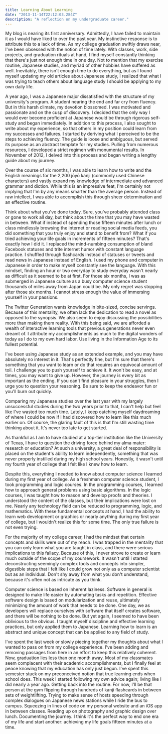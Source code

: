 ```yaml
---
title: Learning About Learning 
date: "2013-11-14T22:12:03.284Z"
description: "A reflection on my undergraduate career."
---
```


My blog is nearing its first anniversary. Admittedly, I have failed to maintain it as I would have liked to over the past year. My instinctive response is to attribute this to a lack of time. As my college graduation swiftly draws near, I've been obsessed with the notion of time lately. With classes, work, side projects, and graduation rituals at hand, I find myself constantly thinking that there's just not enough time in one day. Not to mention that my exercise routine, Japanese studies, and myriad of other hobbies have suffered as well. Inevitably, there isn't enough time to do everything, but as I found myself updating my old articles about Japanese study, I realized that what I was trying to teach others about language study I should be applying to my own daily life.

A year ago, I was a Japanese major dissatisfied with the structure of my university's program. A student nearing the end and far cry from fluency. But in this harsh climate, my devotion blossomed. I was motivated and passionate and on the cusp of discovery. I decided that the only way I would ever become proficient at Japanese would be through rigorous self-study and began immediately. In addition to this process, I also sought to write about my experience, so that others in my position could learn from my successes and failures. I started by deriving what I perceived to be the steps to achieving fluency. The guide is loose and ambiguous, but served its purpose as an abstract template for my studies. Pulling from numerous resources, I developed a strict regimen with monumental results. In November of 2012, I delved into this process and began writing a lengthy guide about my journey.

Over the course of six months, I was able to learn how to write and the English meanings for the 2,200 jōyō kanji (commonly used Chinese characters) and vastly expand my knowledge of intermediate and advanced grammar and diction. While this is an impressive feat, I'm certainly not implying that I'm by any means smarter than the average person. Instead of raw intellect, I was able to accomplish this through sheer determination and an effective routine.

Think about what you've done today. Sure, you've probably attended class or gone to work all day, but think about the time that you may have wasted in between. What if instead of spending those fifteen minutes after lunch or class mindlessly browsing the internet or reading social media feeds, you did something that you truly enjoy and stand to benefit from? What if you tried achieving your life goals in increments of fifteen minutes? That's exactly how I did it. I replaced the mind-numbing consumption of bland Facebook statuses and trite internet humor with constant language practice. I shuffled through flashcards instead of statuses or tweets and read news in Japanese instead of English. I used my phone and computer in Japanese in order to make myself constantly see the language. With this mindset, finding an hour or two everyday to study everyday wasn't nearly as difficult as it seemed to be at first. For those six months, I was as submerged in Japanese culture as a busy computer science student thousands of miles away from Japan could be. My only regret was stopping after those six months. I cannot stress enough the value of immersing yourself in your passions.

The Twitter Generation wants knowledge in bite-sized, concise servings. Because of this mentality, we often lack the dedication to read a novel as opposed to the synopsis. We also seem to enjoy discussing the possibilities more than making them reality. With this being said, we are afforded a wealth of interactive learning tools that previous generations never even dreamt of. I attribute my accomplishments as much to the digital wonders of today as I do to my own hard labor. Use living in the Information Age to its fullest potential.

I've been using Japanese study as an extended example, and you may have absolutely no interest in it. That's perfectly fine, but I'm sure that there's something that you want to learn or do that requires an equivocal amount of toil. I challenge you to push yourself to achieve it. It won't be easy, and at times, you may want to give up. However, the journey is every bit as important as the ending. If you can't find pleasure in your struggles, then I urge you to question your reasoning. Be sure to keep the endeavor fun or you'll burn out quickly.

Comparing my Japanese studies over the last year with my largely unsuccessful studies during the two years prior to that, I can't help but feel like I've wasted too much time. Lately, I keep catching myself daydreaming of where I could be now if I had discovered how to learn like this much earlier on. Of course, the glaring fault of this is that I'm still wasting time thinking about it. It's never too late to get started.

As thankful as I am to have studied at a top-tier institution like the University of Texas, I have to question the driving force behind my alma mater: research or education? At such a university, a great deal of responsibility is placed on the student's ability to learn independently, something that was never properly instilled during my high school years. Honestly, it wasn't until my fourth year of college that I felt like I knew how to learn.

Despite this, everything I needed to know about computer science I learned during my first year of college. As a freshman computer science student, I took programming and logic courses. In the programming courses, I learned how to approach general problems using basic algorithms. In the logic courses, I was taught how to reason and develop proofs and theories. I understood the content of the classes, but their implications were lost on me. Nearly any technology field can be reduced to programming, logic, and mathematics. With these fundamental concepts at hand, I had the ability to learn web development or graphics or nearly anything during my first year of college, but I wouldn't realize this for some time. The only true failure is not even trying.

For the majority of my college career, I had the mindset that certain concepts and skills were out of my reach. I was trapped in the mentality that you can only learn what you are taught in class, and there were serious implications to this fallacy. Because of this, I never strove to create or learn much outside of the scope of my coursework. It wasn't until I started deconstructing seemingly complex tools and concepts into simpler, digestible steps that I felt like I could grow not only as a computer scientist but as an individual. Don't shy away from what you don't understand, because it's often not as intricate as you think.

Computer science is based on inherent laziness. Software in general is designed to make life easier by automating tasks and repetition. Effective software design is based on modularization and reuse, ultimately minimizing the amount of work that needs to be done. One day, we as developers will replace ourselves with software that itself creates software, and there will be nothing to be done. But yet again, I seemed to have been oblivious to the obvious. I taught myself discipline and effective learning practices, but only applied them to Japanese. Learning how to learn is an abstract and unique concept that can be applied to any field of study.

I've spent the last week or slowly piecing together my thoughts about what I wanted to pass on from my college experience. I've been adding and removing passages from here in an effort to keep this relatively coherent. Now, graduation lies less than one month away. Most of my classmates seem complacent with their academic accomplishments, but I finally feel at peace knowing that my education has only just begun. I've spent this semester stuck on my preconceived notion that true learning ends when school does. This week I started following my own advice again; living like I did nearly a year ago. Getting back into the routine. For now, I'll be that person at the gym flipping through hundreds of kanji flashcards in between sets of weightlifting. Trying to make sense of hosts speeding through complex dialogues on Japanese news stations while I ride the bus to campus. Squeezing in lines of code on my personal website and an iOS app in between classes. Reading up on photography and graphic design over lunch. Documenting the journey. I think it's the perfect way to end one era of my life and start another: achieving my life goals fifteen minutes at a time.